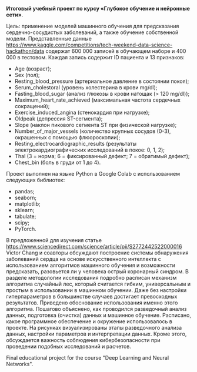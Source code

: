 **Итоговый учебный проект по курсу «Глубокое обучение и нейронные сети»**.

Цель: применение моделей машинного обучения для предсказания сердечно-сосудистых заболеваний, а также обучение собственной модели.
Представленные данные https://www.kaggle.com/competitions/tech-weekend-data-science-hackathon/data содержат 600 000 записей в обучающем наборе и 400 000 в тестовом. Каждая запись содержит ID пациента и 13 признаков:

- Age (возраст);
- Sex (пол);
- Resting_blood_pressure (артериальное давление в состоянии покоя);
- Serum_cholestoral (уровень холестерина в крови mg/dl);
- Fasting_blood_sugar (анализ глюкозы в крови натощак (> 120 mg/dl));
- Maximum_heart_rate_achieved (максимальная частота сердечных сокращений);
- Exercise_induced_angina (стенокардия при нагрузке);
- Oldpeak (депрессия ST-сегмента);
- Slope (наклон пикового сегмента ST при физической нагрузке);
- Number_of_major_vessels (количество крупных сосудов (0-3), окрашенных с помощью флюороскопии);
- Resting_electrocardiographic_results (результаты электрокардиографических исследований в покое: 0, 1, 2);
- Thal (3 = норма; 6 = фиксированный дефект; 7 = обратимый дефект);
- Chest_bin (боль в груди от 1 до 4).
  
Проект выполнен на языке Python в Google Colab с использованием следующих библиотек:

- pandas;
- seaborn;
- matplotlib;
- sklearn;
- tabulate;
- scipy;
- PyTorch.

В предложенной для изучения статье https://www.sciencedirect.com/science/article/pii/S2772442522000016 Victor Chang и соавторы обсуждают построение системы обнаружения заболеваний сердца на основе искусственного интеллекта с использованием алгоритмов машинного обучения и возможности предсказать, разовьется ли у человека острый коронарный синдром.
В разделе методологии исследования подробно расписан механизм алгоритма случайный лес, который считается гибким, универсальным и простым в использовании в машинном обучении. Даже без настройки гиперпараметров в большинстве случаев достигает превосходных результатов. Приведено обоснование использования именно этого алгоритма.
Пошагово объяснено, как проводился разведочный анализ данных, подготовка (очистка) данных и машинное обучение. Расписано, какое программное обеспечение и окружение использовалось в проекте. На рисунках визуализированы этапы разведочного анализа данных, настройки параметров и интерпретации данных.
Кроме этого, обсуждается важность соблюдения кибербезопасности при проведении подобных исследований и расчетов.

Final educational project for the course "Deep Learning and Neural Networks".
